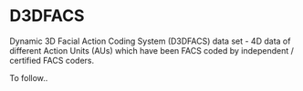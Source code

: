 # D3DFACS
Dynamic 3D Facial Action Coding System (D3DFACS) data set - 4D data of different Action Units (AUs) which have been FACS coded by independent / certified FACS coders.

To follow..
